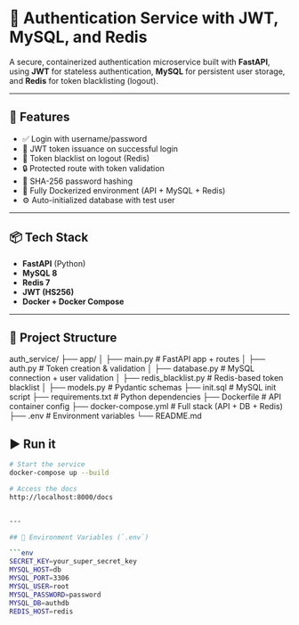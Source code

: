 # 🔐 Authentication Service with JWT, MySQL, and Redis

A secure, containerized authentication microservice built with **FastAPI**, using **JWT** for stateless authentication, **MySQL** for persistent user storage, and **Redis** for token blacklisting (logout).

---

## 🚀 Features

- ✅ Login with username/password
- 🔐 JWT token issuance on successful login
- 🔁 Token blacklist on logout (Redis)
- 🔒 Protected route with token validation
- 🧂 SHA-256 password hashing
- 🐳 Fully Dockerized environment (API + MySQL + Redis)
- ⚙️ Auto-initialized database with test user

---

## 📦 Tech Stack

- **FastAPI** (Python)
- **MySQL 8**
- **Redis 7**
- **JWT (HS256)**
- **Docker + Docker Compose**

---

## 📁 Project Structure

auth_service/
├── app/
│ ├── main.py # FastAPI app + routes
│ ├── auth.py # Token creation & validation
│ ├── database.py # MySQL connection + user validation
│ ├── redis_blacklist.py # Redis-based token blacklist
│ ├── models.py # Pydantic schemas
├── init.sql # MySQL init script
├── requirements.txt # Python dependencies
├── Dockerfile # API container config
├── docker-compose.yml # Full stack (API + DB + Redis)
├── .env # Environment variables
└── README.md

## ▶️ Run it

```bash
# Start the service
docker-compose up --build

# Access the docs
http://localhost:8000/docs


---

## 🔧 Environment Variables (`.env`)

```env
SECRET_KEY=your_super_secret_key
MYSQL_HOST=db
MYSQL_PORT=3306
MYSQL_USER=root
MYSQL_PASSWORD=password
MYSQL_DB=authdb
REDIS_HOST=redis

